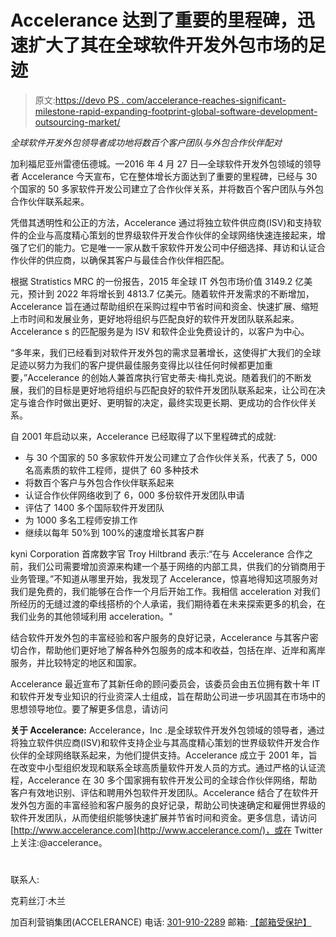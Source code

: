 # Accelerance 达到了重要的里程碑，迅速扩大了其在全球软件开发外包市场的足迹

> 原文:[https://devo PS . com/accelerance-reaches-significant-milestone-rapid-expanding-footprint-global-software-development-outsourcing-market/](https://devops.com/accelerance-reaches-significant-milestones-rapidly-expanding-footprint-global-software-development-outsourcing-market/)

*全球软件开发外包领导者成功地将数百个客户团队与外包合作伙伴配对*

加利福尼亚州雷德伍德城。—2016 年 4 月 27 日—全球软件开发外包领域的领导者 Accelerance 今天宣布，它在整体增长方面达到了重要的里程碑，已经与 30 个国家的 50 多家软件开发公司建立了合作伙伴关系，并将数百个客户团队与外包合作伙伴联系起来。

凭借其透明性和公正的方法，Accelerance 通过将独立软件供应商(ISV)和支持软件的企业与高度精心策划的世界级软件开发合作伙伴的全球网络快速连接起来，增强了它们的能力。它是唯一一家从数千家软件开发公司中仔细选择、拜访和认证合作伙伴的供应商，以确保其客户与最佳合作伙伴相匹配。

根据 Stratistics MRC 的一份报告，2015 年全球 IT 外包市场价值 3149.2 亿美元，预计到 2022 年将增长到 4813.7 亿美元。随着软件开发需求的不断增加，Accelerance 旨在通过帮助组织在采购过程中节省时间和资金、快速扩展、缩短上市时间和发展业务，更好地将组织与匹配良好的软件开发团队联系起来。Accelerance s 的匹配服务是为 ISV 和软件企业免费设计的，以客户为中心。

“多年来，我们已经看到对软件开发外包的需求显著增长，这使得扩大我们的全球足迹以努力为我们的客户提供最佳服务变得比以往任何时候都更加重要，”Accelerance 的创始人兼首席执行官史蒂夫·梅扎克说。随着我们的不断发展，我们的目标是更好地将组织与匹配良好的软件开发团队联系起来，让公司在决定与谁合作时做出更好、更明智的决定，最终实现更长期、更成功的合作伙伴关系。

自 2001 年启动以来，Accelerance 已经取得了以下里程碑式的成就:

*   与 30 个国家的 50 多家软件开发公司建立了合作伙伴关系，代表了 5，000 名高素质的软件工程师，提供了 60 多种技术
*   将数百个客户与外包合作伙伴联系起来
*   认证合作伙伴网络收到了 6，000 多份软件开发团队申请
*   评估了 1400 多个国际软件开发团队
*   为 1000 多名工程师安排工作
*   继续以每年 50%到 100%的速度增长其客户群

kyni Corporation 首席数字官 Troy Hiltbrand 表示:“在与 Accelerance 合作之前，我们公司需要增加资源来构建一个基于网络的内部工具，供我们的分销商用于业务管理。”不知道从哪里开始，我发现了 Accelerance，惊喜地得知这项服务对我们是免费的，我们能够在合作一个月后开始工作。我相信 acceleration 对我们所经历的无缝过渡的牵线搭桥的个人承诺，我们期待着在未来探索更多的机会，在我们业务的其他领域利用 acceleration。"

结合软件开发外包的丰富经验和客户服务的良好记录，Accelerance 与其客户密切合作，帮助他们更好地了解各种外包服务的成本和收益，包括在岸、近岸和离岸服务，并比较特定的地区和国家。

Accelerance 最近宣布了其新任命的顾问委员会，该委员会由五位拥有数十年 IT 和软件开发专业知识的行业资深人士组成，旨在帮助公司进一步巩固其在市场中的思想领导地位。要了解更多信息，请访问

**关于 Accelerance:**
Accelerance，Inc .是全球软件开发外包领域的领导者，通过将独立软件供应商(ISV)和软件支持企业与其高度精心策划的世界级软件开发合作伙伴的全球网络联系起来，为他们提供支持。Accelerance 成立于 2001 年，旨在改变中小型组织发现和联系全球高质量软件开发人员的方式。通过严格的认证流程，Accelerance 在 30 多个国家拥有软件开发公司的全球合作伙伴网络，帮助客户有效地识别、评估和聘用外包软件开发团队。Accelerance 结合了在软件开发外包方面的丰富经验和客户服务的良好记录，帮助公司快速确定和雇佣世界级的软件开发团队，从而使组织能够快速扩展并节省时间和资金。更多信息，请访问[http://www.accelerance.com](http://www.accelerance.com/)，或在 Twitter 上关注:@accelerance。

# #

联系人:

克莉丝汀·木兰

加百利营销集团(ACCELERANCE)
电话: [301-910-2289](tel:301-910-2289)
邮箱: [【邮箱受保护】](/cdn-cgi/l/email-protection#f6b5bea4bfa5a2bfb8b3bbb6b1b7b4a4bfb3babbb7a4bdb3a2bfb8b1d8b5b9bb)